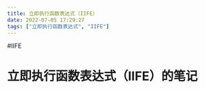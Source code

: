 ```yaml
---
title: 立即执行函数表达式（IIFE）
date: 2022-07-05 17:29:27
tags: ["立即执行函数表达式", "IIFE"]
---
```

#IIFE

# 立即执行函数表达式（IIFE）的笔记

